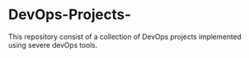 # DevOps-Projects-
This repository consist of a collection of DevOps projects implemented using severe devOps tools. 
